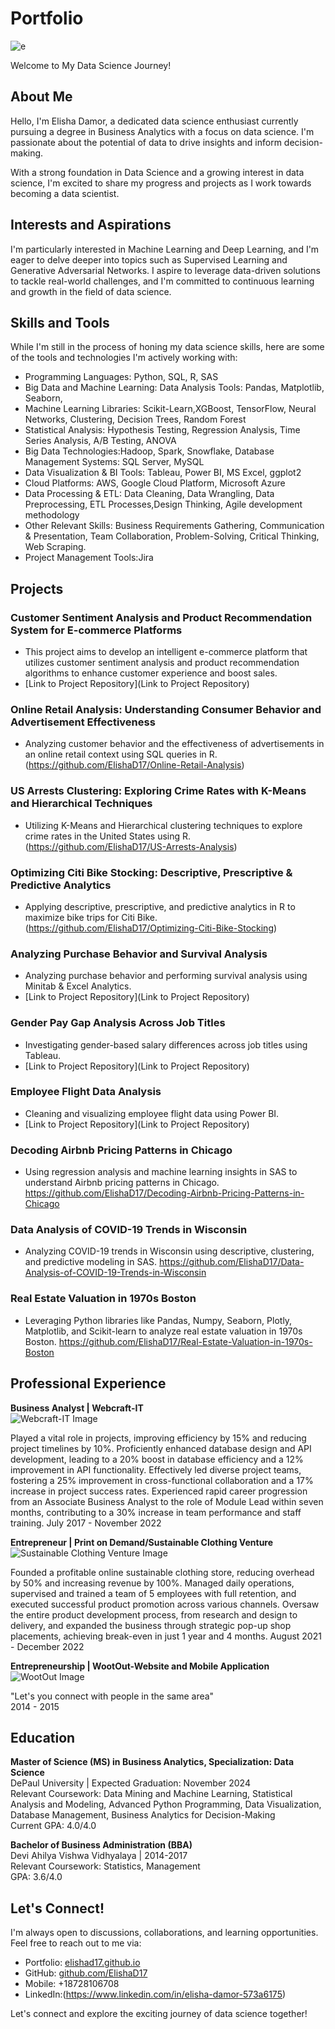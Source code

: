 # Portfolio

 ![e](WhatsApp-Image-2023-10-21-at-1.23.08-PM-_7_.png)

 Welcome to My Data Science Journey!
## About Me
Hello, I'm Elisha Damor, a dedicated data science enthusiast currently pursuing a degree in Business Analytics with a focus on data science. I'm passionate about the potential of data to drive insights and inform decision-making.

With a strong foundation in Data Science and a growing interest in data science, I'm excited to share my progress and projects as I work towards becoming a data scientist.

## Interests and Aspirations
I'm particularly interested in Machine Learning and Deep Learning, and I'm eager to delve deeper into topics such as Supervised Learning and Generative Adversarial Networks. I aspire to leverage data-driven solutions to tackle real-world challenges, and I'm committed to continuous learning and growth in the field of data science.

## Skills and Tools
While I'm still in the process of honing my data science skills, here are some of the tools and technologies I'm actively working with:
- Programming Languages: Python, SQL, R, SAS
- Big Data and Machine Learning: Data Analysis Tools: Pandas, Matplotlib, Seaborn, 
- Machine Learning Libraries: Scikit-Learn,XGBoost, TensorFlow, Neural Networks, Clustering, Decision Trees, Random Forest
- Statistical Analysis: Hypothesis Testing, Regression Analysis, Time Series Analysis, A/B Testing, ANOVA 
- Big Data Technologies:Hadoop, Spark, Snowflake, Database Management Systems: SQL Server, MySQL
- Data Visualization & BI Tools: Tableau, Power BI, MS Excel, ggplot2 
- Cloud Platforms: AWS, Google Cloud Platform, Microsoft Azure
- Data Processing & ETL: Data Cleaning, Data Wrangling, Data Preprocessing, ETL Processes,Design Thinking, Agile development methodology
- Other Relevant Skills: Business Requirements Gathering, Communication & Presentation, Team Collaboration, Problem-Solving, Critical Thinking, Web Scraping.
- Project Management Tools:Jira

## Projects

### Customer Sentiment Analysis and Product Recommendation System for E-commerce Platforms

- This project aims to develop an intelligent e-commerce platform that utilizes customer sentiment analysis and product recommendation algorithms to enhance customer experience and boost sales.
- [Link to Project Repository](Link to Project Repository)

### Online Retail Analysis: Understanding Consumer Behavior and Advertisement Effectiveness

- Analyzing customer behavior and the effectiveness of advertisements in an online retail context using SQL queries in R.
  (https://github.com/ElishaD17/Online-Retail-Analysis)

### US Arrests Clustering: Exploring Crime Rates with K-Means and Hierarchical Techniques

- Utilizing K-Means and Hierarchical clustering techniques to explore crime rates in the United States using R.
  (https://github.com/ElishaD17/US-Arrests-Analysis)

### Optimizing Citi Bike Stocking: Descriptive, Prescriptive & Predictive Analytics

- Applying descriptive, prescriptive, and predictive analytics in R to maximize bike trips for Citi Bike.
  (https://github.com/ElishaD17/Optimizing-Citi-Bike-Stocking)

### Analyzing Purchase Behavior and Survival Analysis

- Analyzing purchase behavior and performing survival analysis using Minitab & Excel Analytics.
- [Link to Project Repository](Link to Project Repository)

### Gender Pay Gap Analysis Across Job Titles

- Investigating gender-based salary differences across job titles using Tableau.
- [Link to Project Repository](Link to Project Repository)

### Employee Flight Data Analysis

- Cleaning and visualizing employee flight data using Power BI.
- [Link to Project Repository](Link to Project Repository)

### Decoding Airbnb Pricing Patterns in Chicago

- Using regression analysis and machine learning insights in SAS to understand Airbnb pricing patterns in Chicago.
  https://github.com/ElishaD17/Decoding-Airbnb-Pricing-Patterns-in-Chicago

### Data Analysis of COVID-19 Trends in Wisconsin

- Analyzing COVID-19 trends in Wisconsin using descriptive, clustering, and predictive modeling in SAS.
  https://github.com/ElishaD17/Data-Analysis-of-COVID-19-Trends-in-Wisconsin

### Real Estate Valuation in 1970s Boston

- Leveraging Python libraries like Pandas, Numpy, Seaborn, Plotly, Matplotlib, and Scikit-learn to analyze real estate valuation in 1970s Boston.
  https://github.com/ElishaD17/Real-Estate-Valuation-in-1970s-Boston

## Professional Experience
**Business Analyst | Webcraft-IT**  
  ![Webcraft-IT Image](OIP.png)
  
  Played a vital role in projects, improving efficiency by 15% and reducing project timelines by 10%.
  Proficiently enhanced database design and API development, leading to a 20% boost in database efficiency and a 12% improvement in API functionality.
  Effectively led diverse project teams, fostering a 25% improvement in cross-functional collaboration and a 17% increase in project success rates.
  Experienced rapid career progression from an Associate Business Analyst to the role of Module Lead within seven months, contributing to a 30% increase in team 
  performance and staff training.
  July 2017 - November 2022

 **Entrepreneur | Print on Demand/Sustainable Clothing Venture**
  ![Sustainable Clothing Venture Image](1.png)
  
  Founded a profitable online sustainable clothing store, reducing overhead by 50% and increasing revenue by 100%. Managed daily operations, supervised and 
  trained a team of 5 employees with full retention, and executed successful product promotion across various channels. Oversaw the entire product development 
  process, from research and design to delivery, and expanded the business through strategic pop-up shop placements, achieving break-even in just 1 year and 4 
  months.
  August 2021 - December 2022
  
 **Entrepreneurship | WootOut-Website and Mobile Application**  
  ![WootOut Image](2.png)
  
  "Let's you connect with people in the same area"  
  2014 - 2015
## Education

**Master of Science (MS) in Business Analytics, Specialization: Data Science**  
DePaul University | Expected Graduation: November 2024  
Relevant Coursework: Data Mining and Machine Learning, Statistical Analysis and Modeling, Advanced Python Programming, Data Visualization, Database Management, Business Analytics for Decision-Making  
Current GPA: 4.0/4.0

**Bachelor of Business Administration (BBA)**  
Devi Ahilya Vishwa Vidhyalaya | 2014-2017  
Relevant Coursework: Statistics, Management  
GPA: 3.6/4.0

## Let's Connect!
I'm always open to discussions, collaborations, and learning opportunities. Feel free to reach out to me via:

- Portfolio: [elishad17.github.io](https://elishad17.github.io)
- GitHub: [github.com/ElishaD17](https://github.com/ElishaD17)
- Mobile: +18728106708
- LinkedIn:(https://www.linkedin.com/in/elisha-damor-573a6175)

Let's connect and explore the exciting journey of data science together!
